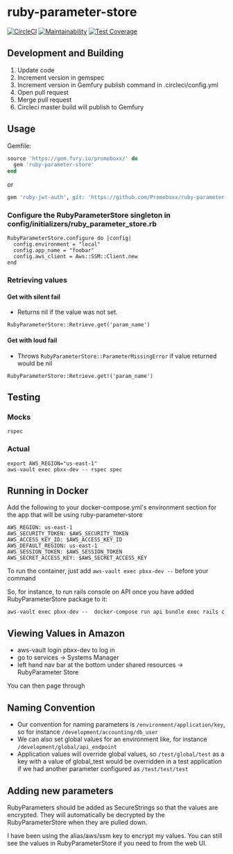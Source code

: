 # ruby-parameter-store

[![CircleCI](https://circleci.com/gh/promoboxx/ruby-parameter-store.svg?style=svg)](https://circleci.com/gh/promoboxx/ruby-parameter-store)
[![Maintainability](https://api.codeclimate.com/v1/badges/dbae4922f2e021549af9/maintainability)](https://codeclimate.com/repos/5c1ac8712cae6002b40016f8/maintainability)
[![Test Coverage](https://api.codeclimate.com/v1/badges/dbae4922f2e021549af9/test_coverage)](https://codeclimate.com/repos/5c1ac8712cae6002b40016f8/test_coverage)

## Development and Building

1. Update code
2. Increment version in gemspec
3. Increment version in Gemfury publish command in .circleci/config.yml
4. Open pull request
5. Merge pull request
6. Circleci master build will publish to Gemfury

## Usage

Gemfile:

```ruby
source 'https://gem.fury.io/promoboxx/' do
  gem 'ruby-parameter-store'
end
```

or

```ruby
gem 'ruby-jwt-auth', git: 'https://github.com/Promoboxx/ruby-parameter-store.git'
```

### Configure the RubyParameterStore singleton in config/initializers/ruby_parameter_store.rb
```
RubyParameterStore.configure do |config|
  config.environment = "local"
  config.app_name = "foobar"
  config.aws_client = Aws::SSM::Client.new
end
```
### Retrieving values

#### Get with silent fail

* Returns nil if the value was not set.

```
RubyParameterStore::Retrieve.get('param_name')
```

#### Get with loud fail

* Throws `RubyParameterStore::ParameterMissingError` if value returned would be nil

```
RubyParameterStore::Retrieve.get!('param_name')
```

## Testing

### Mocks

```
rspec
```

### Actual

```
export AWS_REGION="us-east-1"
aws-vault exec pbxx-dev -- rspec spec
```

## Running in Docker

Add the following to your docker-compose.yml's environment section for the app that will be using ruby-parameter-store

```
AWS_REGION: us-east-1
AWS_SECURITY_TOKEN: $AWS_SECURITY_TOKEN
AWS_ACCESS_KEY_ID: $AWS_ACCESS_KEY_ID
AWS_DEFAULT_REGION: us-east-1
AWS_SESSION_TOKEN: $AWS_SESSION_TOKEN
AWS_SECRET_ACCESS_KEY: $AWS_SECRET_ACCESS_KEY
```

To run the container, just add ```aws-vault exec pbxx-dev --``` before your command

So, for instance, to run rails console on API once you have added RubyParameterStore package to it:

```
aws-vault exec pbxx-dev --  docker-compose run api bundle exec rails c
```

## Viewing Values in Amazon

* aws-vault login pbxx-dev to log in
* go to services -> Systems Manager
* left hand nav bar at the bottom under shared resources -> RubyParameter Store

You can then page through

## Naming Convention

* Our convention for naming parameters is `/environment/application/key`, so for instance `/development/accounting/db_user`
* We can also set global values for an environment like, for instance `/development/global/api_endpoint`
* Application values will override global values, so `/test/global/test` as a key with a value of global_test would be overridden in a test application if we had another parameter configured as `/test/test/test`

## Adding new parameters

RubyParameters should be added as SecureStrings so that the values are encrypted. They will automatically be decrypted by the RubyParameterStore when they are pulled down.

I have been using the alias/aws/ssm key to encrypt my values. You can still see the values in RubyParameterStore if you need to from the web UI.
